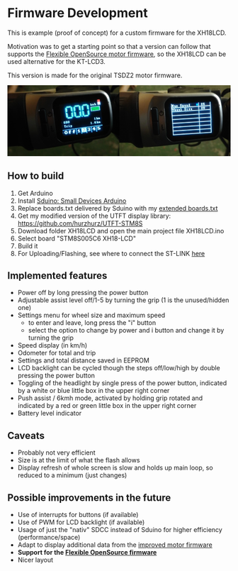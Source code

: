 # Firmware Development
This is example (proof of concept) for a custom firmware for the XH18LCD.

Motivation was to get a starting point so that a version can follow that supports the [Flexible OpenSource motor firmware](https://github.com/OpenSource-EBike-firmware/TSDZ2_wiki/wiki), so the XH18LCD can be used alternative for the KT-LCD3.

This version is made for the original TSDZ2 motor firmware.

![custom firmware](/images/custom-firmware.jpg)

## How to build
1. Get Arduino
2. Install [Sduino: Small Devices Arduino](https://github.com/tenbaht/sduino)
3. Replace boards.txt delivered by Sduino with my [extended boards.txt](boards.txt)
4. Get my modified version of the UTFT display library: https://github.com/hurzhurz/UTFT-STM8S
5. Download folder XH18LCD and open the main project file XH18LCD.ino
6. Select board "STM8S005C6 XH18-LCD"
7. Build it
8. For Uploading/Flashing, see where to connect the ST-LINK [here](/programming-interface.md)

## Implemented features
* Power off by long pressing the power button
* Adjustable assist level off/1-5 by turning the grip (1 is the unused/hidden one)
* Settings menu for wheel size and maximum speed
  * to enter and leave, long press the "i" button
  * select the option to change by power and i button and change it by turning the grip
* Speed display (in km/h)
* Odometer for total and trip
* Settings and total distance saved in EEPROM
* LCD backlight can be cycled though the steps off/low/high by double pressing the power button
* Toggling of the headlight by single press of the power button, indicated by a white or blue little box in the upper right corner
* Push assist / 6kmh mode, activated by holding grip rotated and indicated by a red or green little box in the upper right corner
* Battery level indicator

## Caveats
* Probably not very efficient
* Size is at the limit of what the flash allows
* Display refresh of whole screen is slow and holds up main loop, so reduced to a minimum (just changes)


## Possible improvements in the future
* Use of interrupts for buttons (if available)
* Use of PWM for LCD backlight (if available)
* Usage of just the "nativ" SDCC instead of Sduino for higher efficiency (performance/space)
* Adapt to display additional data from the [improved motor firmware](https://endless-sphere.com/forums/viewtopic.php?f=28&t=94351)
* **Support for the [Flexible OpenSource firmware](https://github.com/OpenSource-EBike-firmware/TSDZ2_wiki/wiki)**
* Nicer layout
